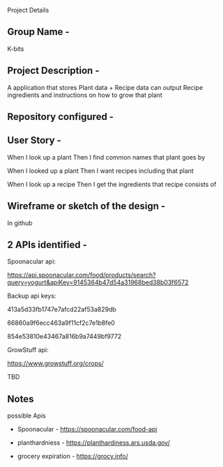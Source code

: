 Project Details

## Group Name -

K-bits

## Project Description -

A application that stores Plant data + Recipe data can output Recipe ingredients and instructions on how to grow that plant


## Repository configured - 


## User Story  -

When I look up a plant
Then I find common names that plant goes by

When I looked up a plant
Then I want recipes including that plant

When I look up a recipe
Then I get the ingredients that recipe consists of


## Wireframe or sketch of the design  - 

In github


## 2 APIs identified  - 

Spoonacular api:

https://api.spoonacular.com/food/products/search?query=yogurt&apiKey=9145364b47d54a31968bed38b03f6572

Backup api keys:

413a5d33fb1747e7afcd22af53a829db

66860a9f6ecc463a9f11cf2c7e1b8fe0

854e53810e43467a816b9a7449bf9772

GrowStuff api:

https://www.growstuff.org/crops/

TBD

## Notes

possible Apis
- Spoonacular - https://spoonacular.com/food-api

- planthardniess - https://planthardiness.ars.usda.gov/

- grocery expiration - https://grocy.info/



